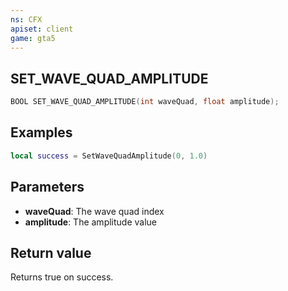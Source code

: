 ```yaml
---
ns: CFX
apiset: client
game: gta5
---
```

## SET_WAVE_QUAD_AMPLITUDE

```c
BOOL SET_WAVE_QUAD_AMPLITUDE(int waveQuad, float amplitude);
```
## Examples

```lua
local success = SetWaveQuadAmplitude(0, 1.0)
```

## Parameters
* **waveQuad**: The wave quad index
* **amplitude**: The amplitude value

## Return value
Returns true on success.